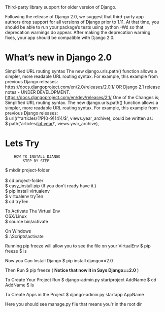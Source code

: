 Third-party library support for older version of Django.

Following the release of Django 2.0, we suggest that third-party app authors drop support for all versions of Django prior to 1.11. At that time, you should be able to run your package’s tests using python -Wd so that deprecation warnings do appear. After making the deprecation warning fixes, your app should be compatible with Django 2.0.

# What’s new in Django 2.0
Simplified URL routing syntax
The new django.urls.path() function allows a simpler, more readable URL routing syntax. For example, this example from previous Django releases: https://docs.djangoproject.com/en/2.0/releases/2.0.1/ 
OR 
Django 2.1 release notes - UNDER DEVELOPMENT.
https://docs.djangoproject.com/en/dev/releases/2.1/
One of the Changes is;
Simplified URL routing syntax. 
The new django.urls.path() function allows a simpler, more readable URL routing syntax. 
For example, 
this example from previous Django releases:<br>
$ url(r'^articles/(?P<year>[0-9]{4})/$', views.year_archive), 
could be written as:<br>
$ path('articles/<int:year>/', views.year_archive),

# Lets Try

        HOW TO INSTALL DJANGO             
            STEP BY STEP                 
     
$ mkdir project-folder<br>              
$ cd project-folder<br>
$ easy_install pip  (If you don't ready have it.)<br>
$ pip install virtualenv<br>
$ virtualenv tryTen<br>
$ cd tryTen

To Activate The Virtual Env<br>
OSX/Linux<br>
$ source bin/activate<br>

On Windows<br>
$ .\Scripts\activate

Running pip freeze will allow you to see the file on your VirtualEnv
$ pip freeze
$ ls

Now you Can Install Django
$ pip install django==2.0

Then Run
$ pip freeze ( **Notice that now it in Says Django==2.0** )

To Create Your Project Run
$ django-admin.py startproject AddName
$ cd AddName
$ ls

To Create Apps in the Project
$ django-admin.py startapp AppName

Here you should see manage.py file that means you'r in the root dir







